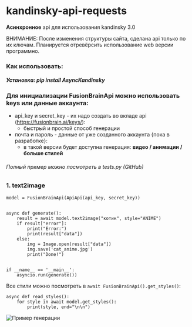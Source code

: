 # kandinsky-api-requests

**Асинхронное** api для использования kandinsky 3.0

ВНИМАНИЕ: После изменения структуры сайта, сделана api только по их ключам. Планируется отревёрсить использование web версии программно.

### **Как использовать:**
##### Установка: pip install AsyncKandinsky

### Для инициализации FusionBrainApi можно использовать keys или данные аккаунта:
 + api_key и secret_key - их надо создать во вкладе api (https://fusionbrain.ai/keys/):
   + быстрый и простой способ генерации 
 + почта и пароль - данные от уже созданного аккаунта {пока в разработке}:
   + в такой версии будет доступна генерация: **видео / анимации / больше стилей**
###### *Полный пример можно посмотреть в tests.py (GitHub)*


### 1. text2image

```
model = FusionBrainApi(ApiApi(api_key, secret_key))


async def generate():
    result = await model.text2image("котик", style="ANIME")
    if result["error"]:
        print("Error:")
        print(result["data"])
    else:
        img = Image.open(result["data"])
        img.save('cat_anime.jpg')
        print("Done!")


if __name__ == '__main__':
    asyncio.run(generate())
```

Все стили можно посмотреть в `await FusionBrainApi().get_styles()`:

```
async def read_styles():
    for style in await model.get_styles():
        print(style, end="\n\n")
```

![Пример генерации](https://github.com/s1rne/kandinsky-async-api/blob/main/cat_anime.jpg)
